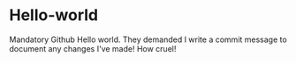 # Hello-world
Mandatory Github Hello world.
They demanded I write a commit message to document any changes I've made! How cruel!
